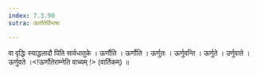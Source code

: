 ```yaml
---
index: 7.3.90
sutra: ऊर्णोतेर्विभाषा

---
```

 वा वृद्धिः स्याद्धलादौ पिति सार्वधातुके । ऊर्णौति । ऊर्णोति । ऊर्णुतः । ऊर्णुवन्ति । ऊर्णुते । उर्णुवाते । ऊर्णुवते ।<!ऊर्णोतेराम्नेति वाच्यम् !> (वार्तिकम्) ॥